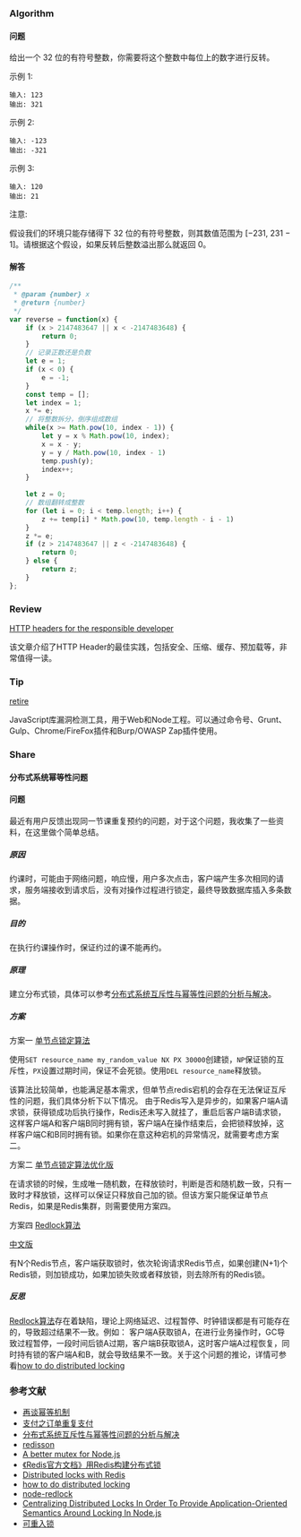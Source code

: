 ### Algorithm
#### 问题
给出一个 32 位的有符号整数，你需要将这个整数中每位上的数字进行反转。

示例 1:
```
输入: 123
输出: 321
```

示例 2:

```
输入: -123
输出: -321
```

示例 3:

```
输入: 120
输出: 21
```

注意:

假设我们的环境只能存储得下 32 位的有符号整数，则其数值范围为 [−231,  231 − 1]。请根据这个假设，如果反转后整数溢出那么就返回 0。


#### 解答
```javascript
/**
 * @param {number} x
 * @return {number}
 */
var reverse = function(x) {
    if (x > 2147483647 || x < -2147483648) {
        return 0;
    }
    // 记录正数还是负数
    let e = 1;
    if (x < 0) {
        e = -1;
    }
    const temp = [];
    let index = 1;
    x *= e;
    // 将整数拆分，倒序组成数组
    while(x >= Math.pow(10, index - 1)) {
        let y = x % Math.pow(10, index);
        x = x - y;
        y = y / Math.pow(10, index - 1)
        temp.push(y);
        index++;
    }
    
    let z = 0;
    // 数组翻转成整数
    for (let i = 0; i < temp.length; i++) {
        z += temp[i] * Math.pow(10, temp.length - i - 1)
    }
    z *= e;
    if (z > 2147483647 || z < -2147483648) {
        return 0;
    } else {
        return z;
    }
};
```

### Review
[HTTP headers for the responsible developer](https://www.twilio.com/blog/a-http-headers-for-the-responsible-developer)

该文章介绍了HTTP Header的最佳实践，包括安全、压缩、缓存、预加载等，非常值得一读。

### Tip
[retire](https://github.com/RetireJS/retire.js)

JavaScript库漏洞检测工具，用于Web和Node工程。可以通过命令号、Grunt、Gulp、Chrome/FireFox插件和Burp/OWASP Zap插件使用。

### Share
#### 分布式系统幂等性问题
#### 问题
最近有用户反馈出现同一节课重复预约的问题，对于这个问题，我收集了一些资料，在这里做个简单总结。

##### 原因
约课时，可能由于网络问题，响应慢，用户多次点击，客户端产生多次相同的请求，服务端接收到请求后，没有对操作过程进行锁定，最终导致数据库插入多条数据。

##### 目的
在执行约课操作时，保证约过的课不能再约。

##### 原理
建立分布式锁，具体可以参考[分布式系统互斥性与幂等性问题的分析与解决](https://tech.meituan.com/2016/09/29/distributed-system-mutually-exclusive-idempotence-cerberus-gtis.html)。

##### 方案
方案一 [单节点锁定算法](https://redis.io/commands/set)

使用`SET resource_name my_random_value NX PX 30000`创建锁，`NP`保证锁的互斥性，`PX`设置过期时间，保证不会死锁。使用`DEL resource_name`释放锁。

该算法比较简单，也能满足基本需求，但单节点redis宕机的会存在无法保证互斥性的问题，我们具体分析下以下情况。
由于Redis写入是异步的，如果客户端A请求锁，获得锁成功后执行操作，Redis还未写入就挂了，重启后客户端B请求锁，这样客户端A和客户端B同时拥有锁，客户端A在操作结束后，会把锁释放掉，这样客户端C和B同时拥有锁。如果你在意这种宕机的异常情况，就需要考虑方案二。

方案二 [单节点锁定算法优化版]((https://redis.io/commands/set))

在请求锁的时候，生成唯一随机数，在释放锁时，判断是否和随机数一致，只有一致时才释放锁，这样可以保证只释放自己加的锁。但该方案只能保证单节点Redis，如果是Redis集群，则需要使用方案四。

方案四 [Redlock算法](https://redis.io/topics/distlock)

[中文版](http://ifeve.com/redis-lock/)

有N个Redis节点，客户端获取锁时，依次轮询请求Redis节点，如果创建(N+1)个Redis锁，则加锁成功，如果加锁失败或者释放锁，则去除所有的Redis锁。

##### 反思
[Redlock算法](https://redis.io/topics/distlock)存在着缺陷，理论上网络延迟、过程暂停、时钟错误都是有可能存在的，导致超过结果不一致。例如：
客户端A获取锁A，在进行业务操作时，GC导致过程暂停，一段时间后锁A过期，客户端B获取锁A，这时客户端A过程恢复，同时持有锁的客户端A和B，就会导致结果不一致。关于这个问题的推论，详情可参看[how to do distributed locking](http://martin.kleppmann.com/2016/02/08/how-to-do-distributed-locking.html)


### 参考文献
* [再谈幂等机制](https://juejin.im/post/5b134000e51d4506b9429e4a)
* [支付之订单重复支付](https://juejin.im/post/5c09ffc6e51d451dc066fcc3)
* [分布式系统互斥性与幂等性问题的分析与解决](https://tech.meituan.com/2016/09/29/distributed-system-mutually-exclusive-idempotence-cerberus-gtis.html)
* [redisson](https://github.com/redisson/redisson)
* [A better mutex for Node.js](https://medium.com/@the1mills/a-better-mutex-for-node-js-4b4897fd9f11)
* [《Redis官方文档》用Redis构建分布式锁](http://ifeve.com/redis-lock/)
* [Distributed locks with Redis](https://redis.io/topics/distlock)
* [how to do distributed locking](http://martin.kleppmann.com/2016/02/08/how-to-do-distributed-locking.html)
* [node-redlock](https://github.com/mike-marcacci/node-redlock)
* [Centralizing Distributed Locks In Order To Provide Application-Oriented Semantics Around Locking In Node.js](https://www.bennadel.com/blog/3270-centralizing-distributed-locks-in-order-to-provide-application-oriented-semantics-around-locking-in-node-js.htm)
* [可重入锁](http://ifeve.com/java_lock_see4/)